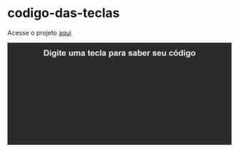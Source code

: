 # codigo-das-teclas

<p>Acesse o projeto <a href="https://jonathanrianelli.github.io/codigo-das-teclas/">aqui</a></p>
 
<p align="center">
  <img alt="Demo" src="./img/codigo-das-teclas.gif">
</p>